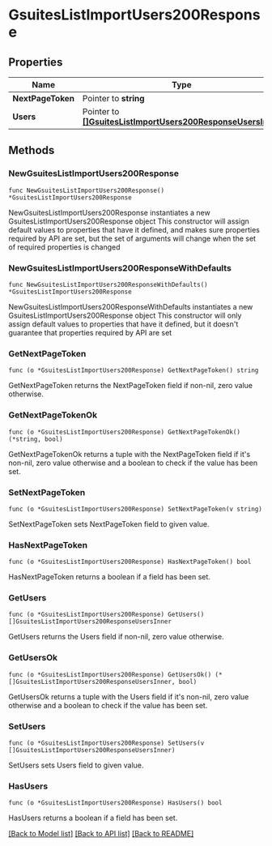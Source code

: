 # GsuitesListImportUsers200Response

## Properties

Name | Type | Description | Notes
------------ | ------------- | ------------- | -------------
**NextPageToken** | Pointer to **string** |  | [optional] 
**Users** | Pointer to [**[]GsuitesListImportUsers200ResponseUsersInner**](GsuitesListImportUsers200ResponseUsersInner.md) |  | [optional] 

## Methods

### NewGsuitesListImportUsers200Response

`func NewGsuitesListImportUsers200Response() *GsuitesListImportUsers200Response`

NewGsuitesListImportUsers200Response instantiates a new GsuitesListImportUsers200Response object
This constructor will assign default values to properties that have it defined,
and makes sure properties required by API are set, but the set of arguments
will change when the set of required properties is changed

### NewGsuitesListImportUsers200ResponseWithDefaults

`func NewGsuitesListImportUsers200ResponseWithDefaults() *GsuitesListImportUsers200Response`

NewGsuitesListImportUsers200ResponseWithDefaults instantiates a new GsuitesListImportUsers200Response object
This constructor will only assign default values to properties that have it defined,
but it doesn't guarantee that properties required by API are set

### GetNextPageToken

`func (o *GsuitesListImportUsers200Response) GetNextPageToken() string`

GetNextPageToken returns the NextPageToken field if non-nil, zero value otherwise.

### GetNextPageTokenOk

`func (o *GsuitesListImportUsers200Response) GetNextPageTokenOk() (*string, bool)`

GetNextPageTokenOk returns a tuple with the NextPageToken field if it's non-nil, zero value otherwise
and a boolean to check if the value has been set.

### SetNextPageToken

`func (o *GsuitesListImportUsers200Response) SetNextPageToken(v string)`

SetNextPageToken sets NextPageToken field to given value.

### HasNextPageToken

`func (o *GsuitesListImportUsers200Response) HasNextPageToken() bool`

HasNextPageToken returns a boolean if a field has been set.

### GetUsers

`func (o *GsuitesListImportUsers200Response) GetUsers() []GsuitesListImportUsers200ResponseUsersInner`

GetUsers returns the Users field if non-nil, zero value otherwise.

### GetUsersOk

`func (o *GsuitesListImportUsers200Response) GetUsersOk() (*[]GsuitesListImportUsers200ResponseUsersInner, bool)`

GetUsersOk returns a tuple with the Users field if it's non-nil, zero value otherwise
and a boolean to check if the value has been set.

### SetUsers

`func (o *GsuitesListImportUsers200Response) SetUsers(v []GsuitesListImportUsers200ResponseUsersInner)`

SetUsers sets Users field to given value.

### HasUsers

`func (o *GsuitesListImportUsers200Response) HasUsers() bool`

HasUsers returns a boolean if a field has been set.


[[Back to Model list]](../README.md#documentation-for-models) [[Back to API list]](../README.md#documentation-for-api-endpoints) [[Back to README]](../README.md)



